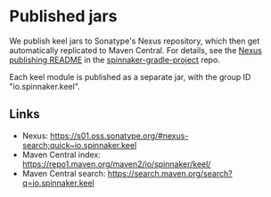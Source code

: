 # Published jars

We publish keel jars to Sonatype's Nexus repository, which then get automatically replicated to Maven Central.
For details, see the [Nexus publishing README](https://github.com/spinnaker/spinnaker-gradle-project/blob/master/spinnaker-project-plugin/src/main/groovy/com/netflix/spinnaker/gradle/publishing/nexus/README.md) in the [spinnaker-gradle-project](https://github.com/spinnaker/spinnaker-gradle-project) repo.


Each keel module is published as a separate jar, with the group ID "io.spinnaker.keel".

## Links

* Nexus: <https://s01.oss.sonatype.org/#nexus-search;quick~io.spinnaker.keel> 
* Maven Central index: <https://repo1.maven.org/maven2/io/spinnaker/keel/>
* Maven Central search: <https://search.maven.org/search?q=io.spinnaker.keel>
